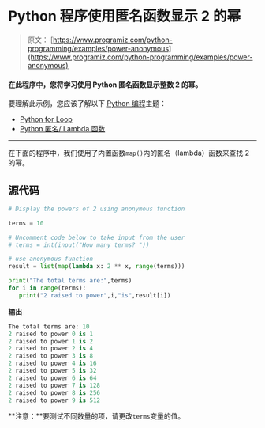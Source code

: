 # Python 程序使用匿名函数显示 2 的幂

> 原文： [https://www.programiz.com/python-programming/examples/power-anonymous](https://www.programiz.com/python-programming/examples/power-anonymous)

#### 在此程序中，您将学习使用 Python 匿名函数显示整数 2 的幂。

要理解此示例，您应该了解以下 [Python 编程](/python-programming "Python tutorial")主题：

*   [Python for Loop](/python-programming/for-loop)
*   [Python 匿名/ Lambda 函数](/python-programming/anonymous-function)

* * *

在下面的程序中，我们使用了内置函数`map()`内的匿名（lambda）函数来查找 2 的幂。

## 源代码

```py
# Display the powers of 2 using anonymous function

terms = 10

# Uncomment code below to take input from the user
# terms = int(input("How many terms? "))

# use anonymous function
result = list(map(lambda x: 2 ** x, range(terms)))

print("The total terms are:",terms)
for i in range(terms):
   print("2 raised to power",i,"is",result[i]) 
```

**输出**

```py
The total terms are: 10
2 raised to power 0 is 1
2 raised to power 1 is 2
2 raised to power 2 is 4
2 raised to power 3 is 8
2 raised to power 4 is 16
2 raised to power 5 is 32
2 raised to power 6 is 64
2 raised to power 7 is 128
2 raised to power 8 is 256
2 raised to power 9 is 512

```

**注意：**要测试不同数量的项，请更改`terms`变量的值。